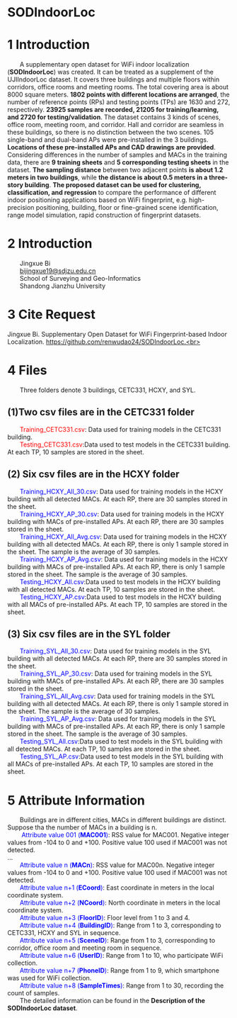 # SODIndoorLoc
# **1 Introduction**<br>
&emsp;&emsp;A supplementary open dataset for WiFi indoor localization (**SODIndoorLoc**) was created. It can be treated as a supplement of the UJIIndoorLoc dataset. It covers three buildings and multiple floors within corridors, office rooms and meeting rooms. The total covering area is about 8000 square meters. **1802 points with different locations are arranged**, the number of reference points (RPs) and testing points (TPs) are 1630 and 272, respectively. **23925 samples are recorded, 21205 for training/learning, and 2720 for testing/validation**. The dataset contains 3 kinds of scenes, office room, meeting room, and corridor. Hall and corridor are seamless in these buildings, so there is no distinction between the two scenes. 105 single-band and dual-band APs were pre-installed in the 3 buildings. **Locations of these pre-installed APs and CAD drawings are provided**. Considering differences in the number of samples and MACs in the training data, there are **9 training sheets** and **5 corresponding testing sheets** in the dataset. **The sampling distance** between two adjacent points **is about 1.2 meters in two buildings**, while **the distance is about 0.5 meters in a three-story building**. **The proposed dataset can be used for clustering, classification, and regression** to compare the performance of different indoor positioning applications based on WiFi fingerprint, e.g. high-precision positioning, building, floor or fine-grained scene identification, range model simulation, rapid construction of fingerprint datasets.<br>
# **2 Introduction**<br>
&emsp;&emsp;Jingxue Bi<br>
&emsp;&emsp;bijingxue19@sdjzu.edu.cn<br>
&emsp;&emsp;School of Surveying and Geo-Informatics<br>
&emsp;&emsp;Shandong Jianzhu University<br>
# **3 Cite Request**<br>
Jingxue Bi. Supplementary Open Dataset for WiFi Fingerprint-based Indoor Localization. https://github.com/renwudao24/SODIndoorLoc.<br>
# **4 Files**<br>
&emsp;&emsp;Three folders denote 3 buildings, CETC331, HCXY, and SYL.<br>
## **(1)Two csv files are in the CETC331 folder**<br>
&emsp;&emsp;<font color="red">Training_CETC331.csv</font>: Data used for training models in the CETC331 building.<br>
&emsp;&emsp;<font color="red">Testing_CETC331.csv</font>:Data used to test models in the CETC331 building. At each TP, 10 samples are stored in the sheet.<br>
## **(2) Six csv files are in the HCXY folder**<br>
&emsp;&emsp;<font color="Blue">Training_HCXY_All_30.csv</font>: Data used for training models in the HCXY building with all detected MACs. At each RP, there are 30 samples stored in the sheet.<br>
&emsp;&emsp;<font color="Blue">Training_HCXY_AP_30.csv</font>: Data used for training models in the HCXY building with MACs of pre-installed APs. At each RP, there are 30 samples stored in the sheet.<br>
&emsp;&emsp;<font color=Blue>Training_HCXY_All_Avg.csv</font>: Data used for training models in the HCXY building with all detected MACs. At each RP, there is only 1 sample stored in the sheet. The sample is the average of 30 samples.<br>
&emsp;&emsp;<font color=Blue>Training_HCXY_AP_Avg.csv</font>: Data used for training models in the HCXY building with MACs of pre-installed APs. At each RP, there is only 1 sample stored in the sheet. The sample is the average of 30 samples.<br>
&emsp;&emsp;<font color=Blue>Testing_HCXY_All.csv</font>:Data used to test models in the HCXY building with all detected MACs. At each TP, 10 samples are stored in the sheet.<br>
&emsp;&emsp;<font color=Blue>Testing_HCXY_AP.csv</font>:Data used to test models in the HCXY building with all MACs of pre-installed APs. At each TP, 10 samples are stored in the sheet.<br>
## **(3) Six csv files are in the SYL folder**<br>
&emsp;&emsp;<font color=Blue>Training_SYL_All_30.csv</font>: Data used for training models in the SYL building with all detected MACs. At each RP, there are 30 samples stored in the sheet.<br>
&emsp;&emsp;<font color=Blue>Training_SYL_AP_30.csv</font>: Data used for training models in the SYL building with MACs of pre-installed APs. At each RP, there are 30 samples stored in the sheet.<br>
&emsp;&emsp;<font color=Blue>Training_SYL_All_Avg.csv</font>: Data used for training models in the SYL building with all detected MACs. At each RP, there is only 1 sample stored in the sheet. The sample is the average of 30 samples.<br>
&emsp;&emsp;<font color=Blue>Training_SYL_AP_Avg.csv</font>: Data used for training models in the SYL building with MACs of pre-installed APs. At each RP, there is only 1 sample stored in the sheet. The sample is the average of 30 samples.<br>
&emsp;&emsp;<font color=Blue>Testing_SYL_All.csv</font>:Data used to test models in the SYL building with all detected MACs. At each TP, 10 samples are stored in the sheet.<br>
&emsp;&emsp;<font color=Blue>Testing_SYL_AP.csv</font>:Data used to test models in the SYL building with all MACs of pre-installed APs. At each TP, 10 samples are stored in the sheet.<br>
# **5 Attribute Information**<br>
&emsp;&emsp;Buildings are in different cities, MACs in different buildings are distinct. Suppose tha the number of MACs in a building is n.<br>
&emsp;&emsp; <font color=Blue>Attribute value 001 (**MAC001**)</font>: RSS value for MAC001. Negative integer values from -104 to 0 and +100. Positive value 100 used if MAC001 was not detected.<br>
…<br>
&emsp;&emsp;<font color=Blue>Attribute value n (**MACn**)</font>: RSS value for MAC00n. Negative integer values from -104 to 0 and +100. Positive value 100 used if MAC001 was not detected.<br>
&emsp;&emsp;<font color=Blue>Attribute value n+1 (**ECoord**)</font>: East coordinate in meters in the local coordinate system.<br>
&emsp;&emsp;<font color=Blue>Attribute value n+2 (**NCoord**)</font>: North coordinate in meters in the local coordinate system.<br>
&emsp;&emsp;<font color=Blue>Attribute value n+3 (**FloorID**)</font>: Floor level from 1 to 3 and 4.<br>
&emsp;&emsp;<font color=Blue>Attribute value n+4 (**BuildingID**)</font>: Range from 1 to 3, corresponding to CETC331, HCXY and SYL in sequence.<br>
&emsp;&emsp;<font color=Blue>Attribute value n+5 (**SceneID**)</font>: Range from 1 to 3, corresponding to corridor, office room and meeting room in sequence.<br>
&emsp;&emsp;<font color=Blue>Attribute value n+6 (**UserID**)</font>: Range from 1 to 10, who participate WiFi collection.<br>
&emsp;&emsp;<font color=Blue>Attribute value n+7 (**PhoneID**)</font>: Range from 1 to 9, which smartphone was used for WiFi collection.<br>
&emsp;&emsp;<font color=Blue>Attribute value n+8 (**SampleTimes**)</font>: Range from 1 to 30, recording the count of samples.<br>
&emsp;&emsp;The detailed information can be found in the **Description of the SODIndoorLoc dataset**.<br>
